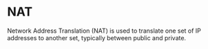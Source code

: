 # NAT

Network Address Translation (NAT) is used to translate one set of IP addresses
to another set, typically between public and private.
